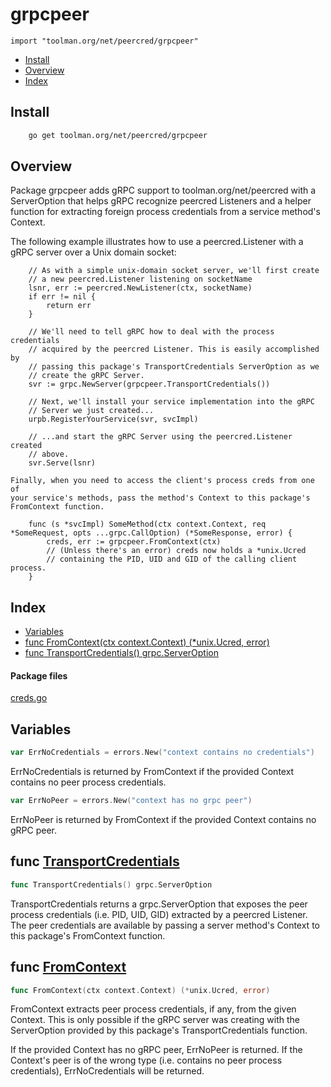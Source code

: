 
# grpcpeer
`import "toolman.org/net/peercred/grpcpeer"`

* [Install](#pkg-install)
* [Overview](#pkg-overview)
* [Index](#pkg-index)

## <a name="pkg-install">Install</a>

```sh
    go get toolman.org/net/peercred/grpcpeer
```

## <a name="pkg-overview">Overview</a>
Package grpcpeer adds gRPC support to toolman.org/net/peercred with
a ServerOption that helps gRPC recognize peercred Listeners and a helper
function for extracting foreign process credentials from a service method's
Context.

The following example illustrates how to use a peercred.Listener with a
gRPC server over a Unix domain socket:


	    // As with a simple unix-domain socket server, we'll first create
	    // a new peercred.Listener listening on socketName
	    lsnr, err := peercred.NewListener(ctx, socketName)
	    if err != nil {
	        return err
	    }
	
	    // We'll need to tell gRPC how to deal with the process credentials
	    // acquired by the peercred Listener. This is easily accomplished by
	    // passing this package's TransportCredentials ServerOption as we
	    // create the gRPC Server.
	    svr := grpc.NewServer(grpcpeer.TransportCredentials())
	
	    // Next, we'll install your service implementation into the gRPC
	    // Server we just created...
	    urpb.RegisterYourService(svr, svcImpl)
	
	    // ...and start the gRPC Server using the peercred.Listener created
	    // above.
	    svr.Serve(lsnr)
	
	Finally, when you need to access the client's process creds from one of
	your service's methods, pass the method's Context to this package's
	FromContext function.
	
	    func (s *svcImpl) SomeMethod(ctx context.Context, req *SomeRequest, opts ...grpc.CallOption) (*SomeResponse, error) {
	        creds, err := grpcpeer.FromContext(ctx)
	        // (Unless there's an error) creds now holds a *unix.Ucred
	        // containing the PID, UID and GID of the calling client process.
	    }




## <a name="pkg-index">Index</a>
* [Variables](#pkg-variables)
* [func FromContext(ctx context.Context) (*unix.Ucred, error)](#FromContext)
* [func TransportCredentials() grpc.ServerOption](#TransportCredentials)


#### <a name="pkg-files">Package files</a>
[creds.go](/src/toolman.org/net/peercred/grpcpeer/creds.go) 


## <a name="pkg-variables">Variables</a>
``` go
var ErrNoCredentials = errors.New("context contains no credentials")
```
ErrNoCredentials is returned by FromContext if the provided Context
contains no peer process credentials.

``` go
var ErrNoPeer = errors.New("context has no grpc peer")
```
ErrNoPeer is returned by FromContext if the provided Context contains
no gRPC peer.


## <a name="TransportCredentials">func</a> [TransportCredentials](/src/target/creds.go?s=3701:3746#L89)
``` go
func TransportCredentials() grpc.ServerOption
```
TransportCredentials returns a grpc.ServerOption that exposes the peer
process credentials (i.e. PID, UID, GID) extracted by a peercred Listener.
The peer credentials are available by passing a server method's Context
to this package's FromContext function.


## <a name="FromContext">func</a> [FromContext](/src/target/creds.go?s=5662:5720#L141)
``` go
func FromContext(ctx context.Context) (*unix.Ucred, error)
```
FromContext extracts peer process credentials, if any, from the given
Context. This is only possible if the gRPC server was creating with the
ServerOption provided by this package's TransportCredentials function.

If the provided Context has no gRPC peer, ErrNoPeer is returned. If the
Context's peer is of the wrong type (i.e. contains no peer process
credentials), ErrNoCredentials will be returned.
